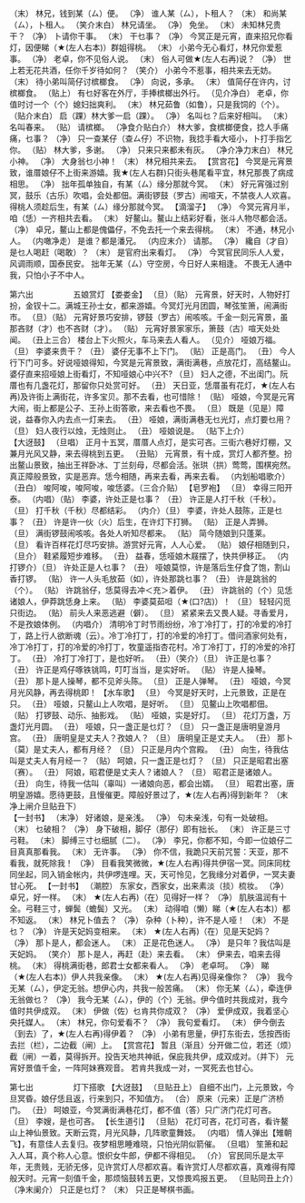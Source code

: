 <!-- { "loadSidebar": true } -->
（末） 林兄，钱到某（ㄙ）便。 
（净） 谁人某（ㄙ），卜租人？ 
（末） 和尚某（ㄙ），卜租人。 
（笑介末白） 林兄请坐。 
（净） 免坐。 
（末） 未知林兄贵干？ 
（净） 卜请你干事。 
（末） 干乜事？ 
（净） 今冥正是元宵，直来招兄你看灯，因便睇（★(左人右本)）群姐得桃。 
（末） 小弟今无心看灯，林兄你爱惹事。 
（净） 老卓，你不见俗人说。 
（末） 俗人可做★(左人右再)说？ 
（净） 世上若无花共酒，任你千岁待如何？ 
（笑介） 小弟今不惹事，相共来去无妨。 
（末） 待小弟叫简仔讨槟榔食。 
（净） 向说，多承。 
（末） 值简仔在许内，讨槟榔食。 
（贴上） 有乜好客在外厅，手捧槟榔出外行。 
（见介净白） 老卓，你值时讨一个（个）媳妇拙爽利。 
（末） 林兄茹鲁（如鲁），只是我饲的（个）。 
（贴介末白） 启（踝）林大爹一启（踝）。 
（净） 名叫乜？后来好相叫。 
（末） 名叫春来。 
（贴） 请槟榔。 
（净食介贴白介） 林大爹，食槟榔便食，捻人手痛痛，乜事？ 
（净） 只一查某仔（查ㄙ仔）不识物，我捻手看大哑小，卜打手指乞你。 
（贴） 林大爹，多谢。 
（净） 只来只来都未有灰。 
（净介净力末白） 林兄小神。 
（净） 大身翁乜小神！ 
（末） 林兄相共来去。 
【赏宫花】
 今冥是元宵景致，谁厝娘仔不上街来游嬉。我★(左人右群)只街头巷尾看平宜，林兄那畏了病成相思。 
（净） 拙年孤单独自，有某（ㄙ）缘分那就今冥。 
（末） 好元宵强过别冥，鼓乐（古乐）吹唱，会处都佃。满街锣鼓（罗古）闹喧天，不禁夜人人欢喜。得桃人须趁后生，有某（ㄙ）缘分那就今冥。 
【滴溜子】
（净） 今冥元宵月半，咱（恁）一齐相共去看。 
（末） 好鳌山。鳌山上结彩好看，张斗人物尽都会活。 
（净） 卓兄，鳌山上都是傀儡仔，不免去托一个来去得桃。 
（末） 不通，林兄小人。 
（内噉净走） 是谁？都是潘兄。 
（内应末介） 请那。 
（净） 纔自（才自）是乜人喝赶（喝敢）？ 
（末） 是官府出来看灯。 
（净） 今冥官民同乐人人爱，风调雨顺，国泰民安。 
 拙年无某（ㄙ）守空房，今日好人来相逢。 
 不畏无人通中我，只怕小子不中人。 

第六出　　　　　五娘赏灯 
【娄娄金】
（旦）（贴） 元宵景，好天时，人物好打扮，金钗十二。满城王孙士女，都来游嬉。今冥灯光月团圆，琴弦笙箫，闹满街市。 
（旦）（贴） 元宵好景巧安排，锣鼓（罗古）闹咳咳。千金一刻元宵景，虽那吝财（才）也不吝财（才）。 
（贴） 元宵好景家家乐，箫鼓（古）喧天处处闻。 
（丑上三合） 楼台上下火照火，车马来去人看人。 
（见介） 哑娘万福。 
（旦） 李婆来贵干？ 
（丑） 婆仔无事不上下门。 
（贴） 正是高门。 
（丑） 今人行下门可多。好说哑娘得知，今冥是元宵景致，满街满巷，点放花灯，高结鳌山。婆仔直来招哑娘上街看灯，不知哑娘心中兴不? 
（旦） 妇人之德，不出闺门。阮厝也有几盏花灯，那留你只处赏可好。 
（丑） 天日亚，恁厝虽有花灯，★(左人右再)及许街上满街花，许多宝贝。那不去看，也可惜除！ 
（贴） 哑娘，今冥是元宵大闹，街上都是公子、王孙上街答歌，来去看也不畏。 
（旦） 既是（见是）障说，益春你入内去点一灯来去。 
（丑） 哑娘，满街满巷无乜光灯，点灯要乜用？ 
（旦） 妇人夜行以烛，无烛则止。 
（丑） 哑娘说是。 
（贴下上介）  
【大迓鼓】
（旦唱） 正月十五冥，厝厝人点灯，是实可吝。三街六巷好灯棚，又兼月光风又静，来去得桃到五更。 
（丑贴） 元宵景，有十成，赏灯人都齐整。扮出鳌山景致，抽出王祥卧冰、丁兰刻母，尽都会活。张珙（拱）莺莺，围棋宛然。真正障般景致，实是恶弃。恁今相随，再来去看，再来去看。 
（内划船唱歌介）（丑白） 唆阿唆，唆阿唆，唆恁婆。（三合介贴） 
【皂罗袍】
（旦） 幸得三阳开泰。 
（内唱）（贴） 李婆，许处正是乜事？ 
（丑） 许正是人打千秋（千秋）。 
（旦） 打千秋（千秋）尽都结彩。 
（内介）（旦） 李婆，许处人鼓陈，正是乜事？ 
（丑） 许是许一伙（火）后生，在许灯下打狮。 
（贴） 正是人弄狮。 
（旦） 满街锣鼓闹咳咳。各处人听知尽都来。 
（贴） 简今随娘到只蓬莱。 
（旦） 看许百样花灯尽巧安排。游赏好元宵，人人心爱。 
（贴） 娘仔相随到只， 
（旦介） 鞋紧履短步难移。 
（丑） 益春，恁哑娘木屐摆了，快共伊移正。 
（内打锣介）（旦） 许处正是人乜事？ 
（丑） 哑娘莫惊，许是落后生仔食了饱，割山香打锣。 
（贴） 许一人头毛放茹（如），许处那跳乜事？ 
（丑） 许是跳翁的（个）。 
（贴） 许跳翁仔，恁莫得去冲＜充＞着伊。 
（丑） 许跳翁的（个）见恁诸娘人，伊莽跳恁身上来。 
（贴） 李婆莫茹呾（★(口?店)）！ 
（旦） 轻轻闪觅只街边。 
（贴） 前头人来恶逃避（僻）。 
（旦） 紧紧来去又畏人疑。寻香爱月，不是孜娘体例。 
（内唱介） 清明冷丁时节雨纷纷，冷丁冷打丁，打的冷爱的冷打丁，路上行人欲断魂（云）。冷丁冷打丁，打的冷爱的冷打丁。借问酒家何处有，冷丁冷打丁，打的冷爱的冷打丁，牧童遥指杏花村。冷丁冷打丁，打的冷爱的冷打丁。 
（丑） 冷打丁冷打丁，是也好听。 
（丑）（笑介）（旦） 许正是乜事？ 
（丑） 许正是鸡仔啄铁铫鸣，叮叮当当，是实好听。 
（贴） 许是人操琴。 
（丑） 那卜是人操琴，都不见斧头陈。 
（旦） 正是人弹琴。 
（丑） 哑娘，今冥月光风静，再去得桃即！ 
【水车歌】
（旦） 今冥是好天时，上元景致，正是在只。 
（丑） 哑娘，只鳌山上人吹唱，是好听。 
（旦） 见鳌山上吹唱都佃。 
（贴） 打锣鼓、动乐、抽影戏。 
（贴） 哑娘，实是好灯。 
（旦） 花灯万盏，万盏灯光月圆。 
（丑） 哑娘，只一盏正是乜灯？ 
（旦） 只一盏正是唐明皇游月宫。 
（丑） 唐明皇是丈夫人？孜娘人？ 
（旦） 唐明皇正是丈夫人。 
（丑） 那卜（莫）是丈夫人，都有月经？ 
（旦） 只正是月内个宫殿。 
（丑） 向生，待我估叫是丈夫人有月经一？ 
（贴） 呵娘，只一盏正是乜灯？ 
（旦） 只正是昭君出塞（赛）。 
（丑） 阿娘，昭君便是丈夫人？诸娘人？ 
（旦） 昭君正是诸娘人。 
（丑） 向生，待我一估叫（辜叫）一诸娘向恶，都会出婿。 
（旦） 昭君出塞，唐明皇游嬉。愿待更鼓，且慢催更。障般好景过了，★(左人右再)得到新年？ 
（末净上闸介旦贴丑下）  
【一封书】
（末净） 好诸娘，是亲浅。 
（净） 句未亲浅，句有一处破相。 
（末） 乜破相？ 
（净） 身下破相，脚仔（那仔）即有拙长。 
（末） 许正是三寸弓鞋。 
（末） 脚缚三寸乜细腻（二）。 
（净） 李兄，你都不知，今即一位娘仔二目真真那看我。 
（末） 无许事。 
（净） 你不信，我跪只天前咒誓：天亚，那不看我，就死除我！ 
（净） 目看我笑微微，★(左人右再)得共伊宿一冥。同床同枕同坐起，同入销金帐内，共伊啰连哩。天，天可怜见，乞我缘分对着伊，一冥夫妻甘心死。 
【一封书】
（潮腔） 东家女，西家女，出来素淡（掞）梳妆。 
（净） 卓兄，好一样。 
（末） ★(左人右再)（在）见得好一样？ 
（净） 肌肤温润有十全。弓鞋三寸，蝉鬓（蟾鬓）又光。 
（末） 动得咱（懒）睇（★(左人右本)）都不知返。 
（末） 林兄卜值去？ 
（净） 杂种（卜种），许不是人哑！ 
（末） 不是乜？ 
（净） 许是天妃妈变相来。 
（末） ★(左人右再)（在）见是天妃妈？ 
（净） 那卜是人，都会迷人。 
（末） 正是花色迷人。 
（净） 是只年？我估叫是天妃妈。 
（笑介） 那卜是人，再赶（赴）来去看。 
（末） 伊来去，咱来去得桃。 
（末） 得桃满街巷，郎君士女都来看人。 
（净） 老卓呵。 
（净） 睇（★(左人右本)）伊人共我亲像。 
（末） ★(左人右再)见得亲像你？ 
（净） 我今无某（ㄙ），伊定无翁。想伊心内，共我一般苦痛。 
（末） 你无某（ㄙ），牵连伊无翁做乜？ 
（净） 我今无某（ㄙ），伊的（个）无翁。伊今值时共我成对，我今值时共伊成双。 
（末） 伊做（佐）乜肯共你成双？ 
（净） 爱伊成双，我着坚心央托媒人。 
（末） 林兄，你句爱看不？ 
（净） 我句爱看灯。 
（末） 伊今倒去（到去）了，★(左人右再)得伊着？ 
（净） 小弟有思量，伊打东街去，恁按西街去拦（栏），二边截（闸）上。 
【赏宫花】
 暂且（渐且）分开做二位，若还（烦）截（闸）一着，莫得拆开。投告天地共神祇，保庇我共伊，成双成对。（并下） 
 元宵好景值千金，一阵阿妹赛观音。 
 若肯共我成一对，一冥死去也甘心。 

第七出　　　　　灯下搭歌 
【大迓鼓】
（旦贴丑上） 自细不出门，上元景致，今旦冥昏。娘仔恁且返，行来到只，不知值方。 
（合） 原来（元来）正是广济桥门。 
（丑） 呵娘亚，今冥满街满巷花灯，都不值（答）只广济门花灯可吝。 
（旦） 李嫂，是也可吝。 
【长生道引】
（旦贴） 花灯可吝，花灯可吝，看许鳌山上神仙景致。天断云霓，月光风静，几阵歌童舞妓。 
（内唱） 情人弹出【雉朝飞】，有意佳人去复归。夜梦相思睡难晓，只怕光阴似箭催。 
（旦唱） 笙箫和起入人耳，真个称人心意。恨织女牛郎，伊都不得相见。 
（介） 官民同乐是太平年，无贵贱，无骄无侈，见许赏灯人尽都欢喜。看许赏灯人尽都欢喜，真难得有障般天时。元宵一刻值千金，那烦恼鼓转五更，又惊畏鸡报五更。 
（旦贴同丑上介）（净末阑介） 只正是乜灯？ 
（末） 只正是琴棋书画。 

